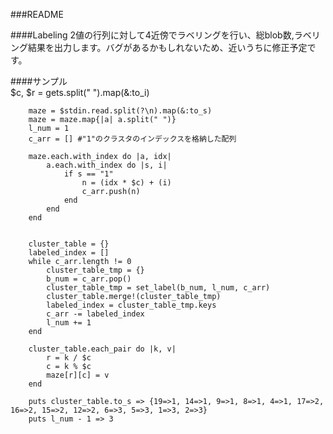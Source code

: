 

###README

####Labeling
2値の行列に対して4近傍でラベリングを行い、総blob数,ラベリング結果を出力します。バグがあるかもしれないため、近いうちに修正予定です。

####サンプル	
		$c, $r = gets.split(" ").map(&:to_i)

		maze = $stdin.read.split(?\n).map(&:to_s)
		maze = maze.map{|a| a.split(" ")}
		l_num = 1
		c_arr = [] #"1"のクラスタのインデックスを格納した配列

		maze.each.with_index do |a, idx|
			a.each.with_index do |s, i|
				if s == "1"
					n = (idx * $c) + (i)
					c_arr.push(n)
				end
			end
		end
		

		cluster_table = {}
		labeled_index = []
		while c_arr.length != 0
			cluster_table_tmp = {}
			b_num = c_arr.pop()
			cluster_table_tmp = set_label(b_num, l_num, c_arr)
			cluster_table.merge!(cluster_table_tmp)
			labeled_index = cluster_table_tmp.keys
			c_arr -= labeled_index
			l_num += 1
		end

		cluster_table.each_pair do |k, v|
			r = k / $c
			c = k % $c
			maze[r][c] = v
		end

		puts cluster_table.to_s => {19=>1, 14=>1, 9=>1, 8=>1, 4=>1, 17=>2, 16=>2, 15=>2, 12=>2, 6=>3, 5=>3, 1=>3, 2=>3}
		puts l_num - 1 => 3
			
